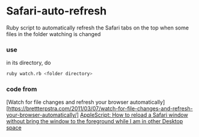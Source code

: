 # Safari-auto-refresh
Ruby script to automatically refresh the Safari tabs on the top when some files in the folder watching is changed

### use
in its directory, do
```zsh
ruby watch.rb <folder directory>
```

### code from
[Watch for file changes and refresh your browser automatically][https://brettterpstra.com/2011/03/07/watch-for-file-changes-and-refresh-your-browser-automatically/]
[AppleScript: How to reload a Safari window without bring the window to the foreground while I am in other Desktop space](https://stackoverflow.com/questions/20925453/applescript-how-to-reload-a-safari-window-without-bring-the-window-to-the-foreg)
